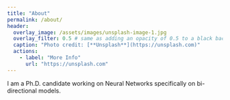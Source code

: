 ```yaml
---
title: "About"
permalink: /about/
header:
  overlay_image: /assets/images/unsplash-image-1.jpg
  overlay_filter: 0.5 # same as adding an opacity of 0.5 to a black background
  caption: "Photo credit: [**Unsplash**](https://unsplash.com)"
  actions:
	- label: "More Info"
	  url: "https://unsplash.com"
---
```


I am a Ph.D. candidate working on Neural Networks specifically on bi-directional models.
